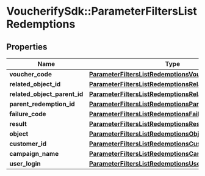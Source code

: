 # VoucherifySdk::ParameterFiltersListRedemptions

## Properties

| Name | Type | Description | Notes |
| ---- | ---- | ----------- | ----- |
| **voucher_code** | [**ParameterFiltersListRedemptionsVoucherCode**](ParameterFiltersListRedemptionsVoucherCode.md) |  | [optional] |
| **related_object_id** | [**ParameterFiltersListRedemptionsRelatedObjectId**](ParameterFiltersListRedemptionsRelatedObjectId.md) |  | [optional] |
| **related_object_parent_id** | [**ParameterFiltersListRedemptionsRelatedObjectParentId**](ParameterFiltersListRedemptionsRelatedObjectParentId.md) |  | [optional] |
| **parent_redemption_id** | [**ParameterFiltersListRedemptionsParentRedemptionId**](ParameterFiltersListRedemptionsParentRedemptionId.md) |  | [optional] |
| **failure_code** | [**ParameterFiltersListRedemptionsFailureCode**](ParameterFiltersListRedemptionsFailureCode.md) |  | [optional] |
| **result** | [**ParameterFiltersListRedemptionsResult**](ParameterFiltersListRedemptionsResult.md) |  | [optional] |
| **object** | [**ParameterFiltersListRedemptionsObject**](ParameterFiltersListRedemptionsObject.md) |  | [optional] |
| **customer_id** | [**ParameterFiltersListRedemptionsCustomerId**](ParameterFiltersListRedemptionsCustomerId.md) |  | [optional] |
| **campaign_name** | [**ParameterFiltersListRedemptionsCampaignName**](ParameterFiltersListRedemptionsCampaignName.md) |  | [optional] |
| **user_login** | [**ParameterFiltersListRedemptionsUserLogin**](ParameterFiltersListRedemptionsUserLogin.md) |  | [optional] |

